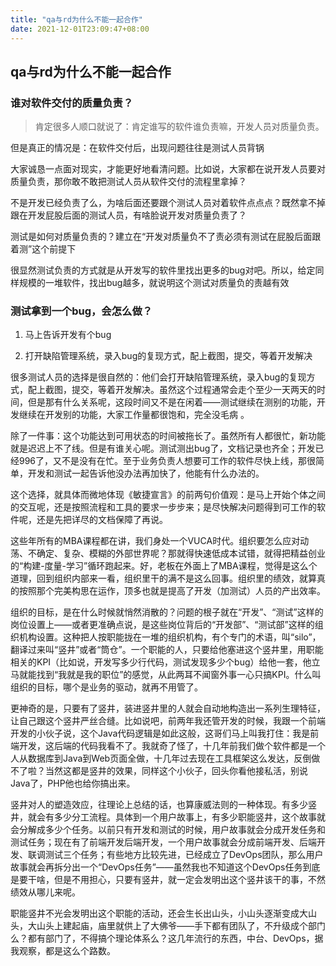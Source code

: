 ```yaml
---
title: "qa与rd为什么不能一起合作"
date: 2021-12-01T23:09:47+08:00
---
```


## qa与rd为什么不能一起合作

### 谁对软件交付的质量负责？

> 肯定很多人顺口就说了：肯定谁写的软件谁负责嘛，开发人员对质量负责。

但是真正的情况是：在软件交付后，出现问题往往是测试人员背锅

大家诚恳一点面对现实，才能更好地看清问题。比如说，大家都在说开发人员要对质量负责，那你敢不敢把测试人员从软件交付的流程里拿掉？

不是开发已经负责了么，为啥后面还要跟个测试人员对着软件点点点？既然拿不掉跟在开发屁股后面的测试人员，有啥脸说开发对质量负责了？

测试是如何对质量负责的？建立在“开发对质量负不了责必须有测试在屁股后面跟着测”这个前提下

很显然测试负责的方式就是从开发写的软件里找出更多的bug对吧。所以，给定同样规模的一堆软件，找出bug越多，就说明这个测试对质量负的责越有效

### 测试拿到一个bug，会怎么做？

1. 马上告诉开发有个bug

2. 打开缺陷管理系统，录入bug的复现方式，配上截图，提交，等着开发解决

很多测试人员的选择是很自然的：他们会打开缺陷管理系统，录入bug的复现方式，配上截图，提交，等着开发解决。虽然这个过程通常会走个至少一天两天的时间，但是那有什么关系呢，这段时间又不是在闲着——测试继续在测别的功能，开发继续在开发别的功能，大家工作量都很饱和，完全没毛病 。

除了一件事：这个功能达到可用状态的时间被拖长了。虽然所有人都很忙，新功能就是迟迟上不了线。但是有谁关心呢。测试测出bug了，文档记录也齐全；开发已经996了，又不是没有在忙。至于业务负责人想要可工作的软件尽快上线，那很简单，开发和测试一起告诉他没办法再加快了，他能有什么办法的。

这个选择，就具体而微地体现《敏捷宣言》的前两句价值观：是马上开始个体之间的交互呢，还是按照流程和工具的要求一步步来；是尽快解决问题得到可工作的软件呢，还是先把详尽的文档保障了再说。

这些年所有的MBA课程都在讲，我们身处一个VUCA时代。组织要怎么应对动荡、不确定、复杂、模糊的外部世界呢？那就得快速低成本试错，就得把精益创业的“构建-度量-学习”循环跑起来。好，老板在外面上了MBA课程，觉得是这么个道理，回到组织内部来一看，组织里干的满不是这么回事。组织里的绩效，就算真的按照那个完美构思在运作，顶多也就是提高了开发（加测试）人员的产出效率。 

组织的目标，是在什么时候就悄然消散的？问题的根子就在“开发”、“测试”这样的岗位设置上——或者更准确点说，是这些岗位背后的“开发部”、“测试部”这样的组织机构设置。这种把人按职能拢在一堆的组织机构，有个专门的术语，叫“silo”，翻译过来叫“竖井”或者“筒仓”。一个职能的人，只要给他塞进这个竖井里，用职能相关的KPI（比如说，开发写多少行代码，测试发现多少个bug）给他一套，他立马就能找到“我就是我的职位”的感觉，从此两耳不闻窗外事一心只搞KPI。什么叫组织的目标，哪个是业务的驱动，就再不用管了。

更神奇的是，只要有了竖井，装进竖井里的人就会自动地构造出一系列生理特征，让自己跟这个竖井严丝合缝。比如说吧，前两年我还管开发的时候，我跟一个前端开发的小伙子说，这个Java代码逻辑是如此这般，这哥们马上叫我打住：我是前端开发，这后端的代码我看不了。我就奇了怪了，十几年前我们做个软件都是一个人从数据库到Java到Web页面全做，十几年过去现在工具框架这么发达，反倒做不了啦？当然这都是竖井的效果，同样这个小伙子，回头你看他接私活，别说Java了，PHP他也给你搞出来。

竖井对人的塑造效应，往理论上总结的话，也算康威法则的一种体现。有多少竖井，就会有多少分工流程。具体到一个用户故事上，有多少职能竖井，这个故事就会分解成多少个任务。以前只有开发和测试的时候，用户故事就会分成开发任务和测试任务；现在有了前端开发后端开发，一个用户故事就会分成前端开发、后端开发、联调测试三个任务；有些地方比较先进，已经成立了DevOps团队，那么用户故事就会再拆分出一个“DevOps任务”——虽然我也不知道这个DevOps任务到底是要干啥，但是不用担心，只要有竖井，就一定会发明出这个竖井该干的事，不然绩效从哪儿来呢。

职能竖井不光会发明出这个职能的活动，还会生长出山头，小山头逐渐变成大山头，大山头上建起庙，庙里就供上了大佛爷——手下都有团队了，不升级成个部门么？都有部门了，不得搞个理论体系么？这几年流行的东西，中台、DevOps，据我观察，都是这么个路数。